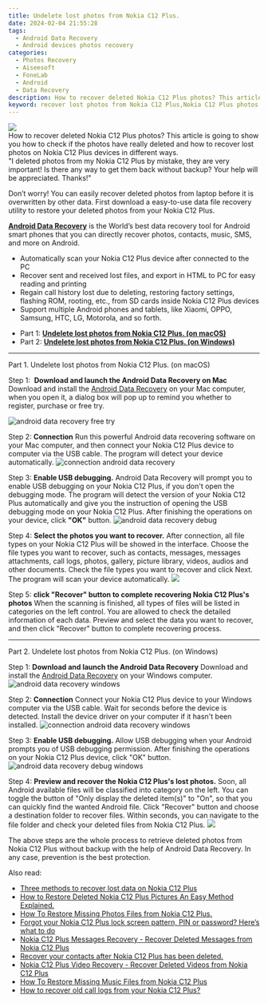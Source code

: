 ```yaml
---
title: Undelete lost photos from Nokia C12 Plus.
date: 2024-02-04 21:55:28
tags: 
  - Android Data Recovery
  - Android devices photos recovery
categories: 
  - Photos Recovery
  - Aiseesoft
  - FoneLab
  - Android
  - Data Recovery
description: How to recover deleted Nokia C12 Plus photos? This article is going to show you how to check if the photos have really deleted and how to recover lost photos on Nokia C12 Plus devices in different ways.
keyword: recover lost photos from Nokia C12 Plus,Nokia C12 Plus photos recovery,undelete photos from Nokia C12 Plus,unerase photos,retrieve wiped photos Nokia C12 Plus,save erased photos from Nokia C12 Plus,restore photos when deleted in Nokia C12 Plus,get back deleted photos from Nokia C12 Plus android,Nokia C12 Plus photos disappear,how to get back deleted photos Nokia C12 Plus phone,does the Nokia C12 Plus have a backup for deleted photos,how can i get photos back on Nokia C12 Plus
---
```


<img src="https://img0mobiles.techidaily.com/images/best-assets/devices/nokia/nokia-c12-plus/5.jpg" class="atpl-imgstyle"  />

<div class="atpl-content atpl-for-fonelab-android recover-photos">

<div class="atpl-post-description-part-1">
How to recover deleted Nokia C12 Plus photos? This article is going to show you how to check if the photos have really deleted and how to recover lost photos on Nokia C12 Plus devices in different ways.
</div>



<div class="atpl-post-description-part-2">
<div class="tpl-content-sub-paragraph-question">
  "I deleted photos from my Nokia C12 Plus  by mistake, they are very important! Is there any way to get them back without backup? Your help will be appreciated. Thanks!"
</div>
<div class="tpl-content-sub-paragraph-content">
<p>
  Don’t worry! You can easily recover deleted photos from laptop before it is overwritten by other data. First download a easy-to-use data file recovery utility to restore your deleted photos from your Nokia C12 Plus.
</p>
</div>
</div>

<div class="atpl-post-description-part-3">
<div class="tpl-content-sub-paragraph-content">
  <p>
    <a href="https://tools.techidaily.com/aiseesoft-android-data-recovery/" target="_blank" rel="noopener"><strong>Android Data Recovery</strong></a> is the World’s best data recovery tool for Android smart phones that you can directly recover photos, contacts, music, SMS, and more on Android.
  </p>
</div>
<div class="tpl-content-sub-paragraph-content">
  <ul class="tpl-content-sub-paragraph-ul-style">
    <li>Automatically scan your Nokia C12 Plus device after connected to the PC</li>
    <li>Recover sent and received lost files, and export in HTML to PC for easy reading and printing</li>
    <li>Regain call history lost due to deleting, restoring factory settings, flashing ROM, rooting, etc., from SD cards inside Nokia C12 Plus devices</li>
    <li>Support multiple Android phones and tablets, like Xiaomi, OPPO, Samsung, HTC, LG, Motorola, and so forth.</li>
  </ul>
</div>
</div>

<ul>
  <li>Part 1: <strong><a href="#p1"> Undelete lost photos from Nokia C12 Plus.  (on macOS)</a></strong></li>
  <li>Part 2: <strong><a href="#p2"> Undelete lost photos from Nokia C12 Plus.  (on Windows)</a></strong></li>
</ul>




<!-- Part 1 -->
<a id="p1" name="p1" ></a><hr>

<div>
  <span class="atpl-step-part-style">Part 1. Undelete lost photos from Nokia C12 Plus. (on macOS)</span>
</div>  

<span class="atpl-stepstyle-a"><span>Step 1: </span></span> <strong>Download and launch the Android Data Recovery on Mac</strong>
Download and install the <a href="https://tools.techidaily.com/aiseesoft-android-data-recovery/" target="_blank" rel="noopener">Android Data Recovery</a> on your Mac computer, when you open it, a dialog box will pop up to remind you whether to register, purchase or free try.

<img src="https://tools.techidaily.com/images/apps/aiseesoft/android-data-recovery/mac-free-try.png" class="atpl-imgstyle" alt="android data recovery free try" />

<span class="atpl-stepstyle-a"><span>Step 2: </span></span> <strong>Connection</strong>
Run this powerful Android data recovering software on your Mac computer, and then connect your Nokia C12 Plus device to computer via the USB cable. The program will detect your device automatically.
<img src="https://tools.techidaily.com/images/apps/aiseesoft/android-data-recovery/mac-connection-interface.jpg" class="atpl-imgstyle" alt="connection android data recovery" />

<span class="atpl-stepstyle-a"><span>Step 3: </span></span> <strong>Enable USB debugging.</strong>
Android Data Recovery will prompt you to enable USB debugging on your Nokia C12 Plus, if you don't open the debugging mode. The program will detect the version of your Nokia C12 Plus automatically and give you the instruction of opening the USB debugging mode on your Nokia C12 Plus. After finishing the operations on your device, click <strong>"OK"</strong> button.
<img src="https://tools.techidaily.com/images/apps/aiseesoft/android-data-recovery/mac-android-usb-debug.jpg"  class="atpl-imgstyle" alt="android data recovery debug" />

<span class="atpl-stepstyle-a"><span>Step 4: </span></span> <strong>Select the photos you want to recover.</strong>
After connection, all file types on your Nokia C12 Plus will be showed in the interface. Choose the file types you want to recover, such as contacts, messages, messages attachments, call logs, photos, gallery, picture library, videos, audios and other documents. Check the file types you want to recover and click Next. The program will scan your device automatically.
<img src="https://tools.techidaily.com/images/apps/aiseesoft/android-data-recovery/mac-choose-type-photos.jpg" class="atpl-imgstyle"  />

<span class="atpl-stepstyle-a"><span>Step 5: </span></span> <strong>click "Recover" button to  complete recovering Nokia C12 Plus's photos</strong>
When the scanning is finished, all types of files will be listed in categories on the left control. You are allowed to check the detailed information of each data. Preview and select the data you want to recover, and then click "Recover" button to complete recovering process.


<a id="p2" name="p2"></a><hr>

<!-- Part 2 -->
<div>
  <span class="atpl-step-part-style">Part 2. Undelete lost photos from Nokia C12 Plus. (on Windows)</span>
</div>

<span class="atpl-stepstyle-a"><span>Step 1: </span></span> <strong>Download and launch the Android Data Recovery</strong>
Download and install the <a href="https://tools.techidaily.com/aiseesoft-android-data-recovery/" target="_blank" rel="noopener">Android Data Recovery</a> on your Windows computer.
<img src="https://tools.techidaily.com/images/apps/aiseesoft/android-data-recovery/win-start-interface.png"  class="atpl-imgstyle" alt="android data recovery windows" />

<span class="atpl-stepstyle-a"><span>Step 2: </span></span> <strong>Connection</strong>
Connect your Nokia C12 Plus device to your Windows computer via the USB cable. Wait for seconds before the device is detected. Install the device driver on your computer if it hasn't been installed.
<img src="https://tools.techidaily.com/images/apps/aiseesoft/android-data-recovery/win-connection-interface.png" class="atpl-imgstyle" alt="connection android data recovery windows" />

<span class="atpl-stepstyle-a"><span>Step 3: </span></span> <strong>Enable USB debugging.</strong>
Allow USB debugging when your Android prompts you of USB debugging permission. After finishing the operations on your Nokia C12 Plus device, click "OK" button.
<img src="https://tools.techidaily.com/images/apps/aiseesoft/android-data-recovery/win-android-usb-debug.png" class="atpl-imgstyle" alt="android data recovery debug windows" />

<span class="atpl-stepstyle-a"><span>Step 4: </span></span> <strong>Preview and recover the Nokia C12 Plus's lost photos.</strong>
Soon, all Android available files will be classified into category on the left. You can toggle the button of "Only display the deleted item(s)" to "On", so that you can quickly find the wanted Android file. Click "Recover" button and choose a destination folder to recover files. Within seconds, you can navigate to the file folder and check your deleted files from Nokia C12 Plus.
<img src="https://tools.techidaily.com/images/apps/aiseesoft/android-data-recovery/win-recover-photos.png" class="atpl-imgstyle"  />

<div class="atpl-post-description-part-4">
<div class="tpl-content-sub-paragraph-normal">
    <p>
        The above steps are the whole process to retrieve deleted photos from Nokia C12 Plus without backup with the help of Android Data Recovery. In any case, prevention is the best protection.
    </p>
</div>
</div>

<ins class="adsbygoogle"
     style="display:block"
     data-ad-client="ca-pub-7571918770474297"
     data-ad-slot="8358498916"
     data-ad-format="auto"
     data-full-width-responsive="true"></ins>

<span class="atpl-alsoreadstyle">Also read:</span>
<div><ul>
<li><a href="/three-methods-to-recover-lost-data-on-nokia-c12-plus-by-fonelab-android-recover-data/" target="_blank" rel="noopener"><u>Three methods to recover lost data on Nokia C12 Plus</u></a></li>
<li><a href="/how-to-restore-deleted-nokia-c12-plus-pictures-an-easy-method-explained-by-fonelab-android-recover-pictures/" target="_blank" rel="noopener"><u>How to Restore Deleted Nokia C12 Plus Pictures  An Easy Method Explained.</u></a></li>
<li><a href="/how-to-restore-missing-photos-files-from-nokia-c12-plus-by-fonelab-android-recover-photos/" target="_blank" rel="noopener"><u>How To  Restore Missing Photos Files from Nokia C12 Plus.</u></a></li>
<li><a href="/forgot-your-nokia-c12-plus-lock-screen-pattern-pin-or-password-here-s-what-to-do-by-drfone-android-unlock-android-unlock/" target="_blank" rel="noopener"><u>Forgot your Nokia C12 Plus lock screen pattern, PIN or password? Here’s what to do</u></a></li>
<li><a href="/nokia-c12-plus-messages-recovery-recover-deleted-messages-from-nokia-c12-plus-by-fonelab-android-recover-messages/" target="_blank" rel="noopener"><u>Nokia C12 Plus Messages Recovery - Recover Deleted Messages from Nokia C12 Plus</u></a></li>
<li><a href="/recover-your-contacts-after-nokia-c12-plus-has-been-deleted-by-fonelab-android-recover-contacts/" target="_blank" rel="noopener"><u>Recover your contacts after Nokia C12 Plus has been deleted.</u></a></li>
<li><a href="/nokia-c12-plus-video-recovery-recover-deleted-videos-from-nokia-c12-plus-by-fonelab-android-recover-video/" target="_blank" rel="noopener"><u>Nokia C12 Plus Video Recovery - Recover Deleted Videos from Nokia C12 Plus</u></a></li>
<li><a href="/how-to-restore-missing-music-files-from-nokia-c12-plus-by-fonelab-android-recover-music/" target="_blank" rel="noopener"><u>How To  Restore Missing Music Files from Nokia C12 Plus</u></a></li>
<li><a href="/how-to-recover-old-call-logs-from-your-nokia-c12-plus-by-fonelab-android-recover-call-logs/" target="_blank" rel="noopener"><u>How to recover old call logs from your Nokia C12 Plus?</u></a></li>
</ul></div>

</div>
